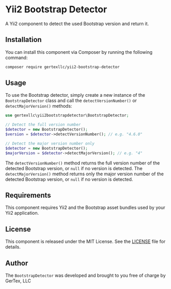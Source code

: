 # Yii2 Bootstrap Detector

A Yii2 component to detect the used Bootstrap version and return it.

## Installation

You can install this component via Composer by running the following command:

```bash
composer require gertexllc/yii2-bootstrap-detector
```

## Usage

To use the Bootstrap detector, simply create a new instance of the `BootstrapDetector` class and call the `detectVersionNumber()` or `detectMajorVersion()` methods:

```php
use gertexllc\yii2bootstrapdetector\BootstrapDetector;

// Detect the full version number
$detector = new BootstrapDetector();
$version = $detector->detectVersionNumber(); // e.g. "4.6.0"

// Detect the major version number only
$detector = new BootstrapDetector();
$majorVersion = $detector->detectMajorVersion(); // e.g. "4"
```

The `detectVersionNumber()` method returns the full version number of the detected Bootstrap version, or `null` if no version is detected. The `detectMajorVersion()` method returns only the major version number of the detected Bootstrap version, or `null` if no version is detected.

## Requirements

This component requires Yii2 and the Bootstrap asset bundles used by your Yii2 application.

## License

This component is released under the MIT License. See the [LICENSE](LICENSE) file for details.

## Author

The `BootstrapDetector` was developed and brought to you free of charge by GerTex, LLC